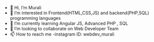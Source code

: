 - 👋 Hi, I’m Murali 
- 👀 I’m interested in Frontend(HTML,CSS,JS) and backend(PHP,SQL) programming languages
- 🌱 I’m currently learning Angular JS, Advanced PHP , SQL 
- 💞️ I’m looking to collaborate on Web Developer Team 
- 📫 How to reach me -instagram ID: webdev_murali

<!---
webdev-murali/webdev-murali is a ✨ special ✨ repository because its `README.md` (this file) appears on your GitHub profile.
You can click the Preview link to take a look at your changes.
--->
